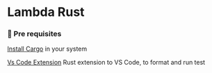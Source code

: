 # Lambda Rust

### 📌 Pre requisites

[Install Cargo](https://doc.rust-lang.org/cargo/getting-started/installation.html) in your system


[Vs Code Extension](https://marketplace.visualstudio.com/items?itemName=1YiB.rust-bundle) Rust extension to VS Code, to format and run test


